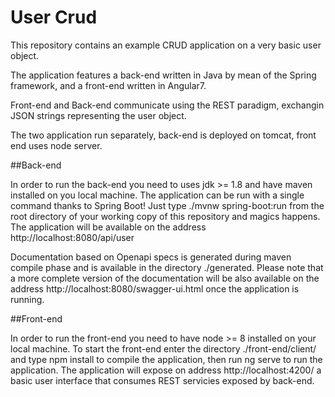 # User Crud

This repository contains an example CRUD application on a very basic user object.

The application features a back-end written in Java by mean of the Spring framework, and a front-end written in Angular7.

Front-end and Back-end communicate using the REST paradigm, exchangin JSON strings representing the user object.

The two application run separately, back-end is deployed on tomcat, front end uses node server.

##Back-end 

In order to run the back-end you need to uses jdk >= 1.8 and have maven installed on you local machine.
The application can be run with a single command thanks to Spring Boot! Just type ./mvnw spring-boot:run from the root directory of your working copy of this repository and magics happens. The application will be available on the address http://localhost:8080/api/user

Documentation based on Openapi specs is generated during maven compile phase and is available in the directory ./generated.
Please note that a more complete version of the documentation will be also available on the address http://localhost:8080/swagger-ui.html once the application is running.

##Front-end

In order to run the front-end you need to have node >= 8 installed on your local machine.
To start the front-end enter the directory ./front-end/client/ and type npm install to compile the application, then run
ng serve to run the application.
The application will expose on address http://localhost:4200/ a basic user interface that consumes REST servicies exposed by back-end.
